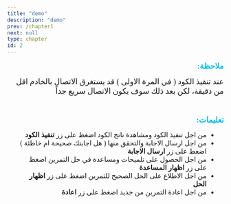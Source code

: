 ```yaml
---
title: "demo"
description: "demo" 
prev: /chapter1
next: null
type: chapter
id: 2
---
```



<codeblock id="demo">
  
<div dir="RTL">  
<p line-height:1.5">
<strong>
<font size="4" color="#09bef3" face="cairo">
ملاحظة:
</font>
</strong>
</p>

<p line-height:1.5">
<font size="4" face="cairo">
عند تنفيذ الكود ( في المرة الاولى ) قد يستغرق الاتصال بالخادم اقل من دقيقة، لكن بعد ذلك سوف يكون الاتصال سريع جداً
</font>
</p>
<br>
<p line-height:1.5">
<strong>
<font size="4" color="#09bef3" face="cairo">
تعليمات:
</font>
</strong>
</p>

<ul line-height:1.5">
<font size="3.5" face="cairo">
<li>
من اجل تنفيذ الكود ومشاهدة ناتج الكود اضغط على زر <strong>تنفيذ الكود</strong>
</li>
  
<li>
من اجل ارسال الاجابة والتحقق منها ( هل اجابتك صحيحة ام خاطئة ) اضغط على زر <strong>ارسال الاجابة</strong>
</li>  
  
<li>
من اجل الحصول على تلميحات ومساعدة في حل التمرين اضغط على زر <strong>اظهار المساعدة</strong> 
</li>

<li>
من اجل الاطلاع على الحل الصحيح للتمرين اضغط على زر <strong>اظهار الحل</strong>
</li>

<li>
من اجل اعادة التمرين من جديد اضغط على زر <strong>اعادة</strong>
</li>

</font>
</ul> 


</div>

</codeblock>

